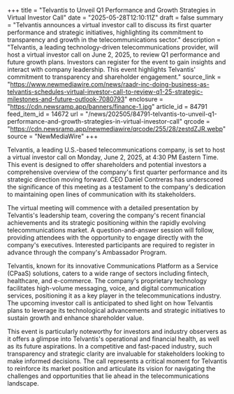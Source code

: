 +++
title = "Telvantis to Unveil Q1 Performance and Growth Strategies in Virtual Investor Call"
date = "2025-05-28T12:10:11Z"
draft = false
summary = "Telvantis announces a virtual investor call to discuss its first quarter performance and strategic initiatives, highlighting its commitment to transparency and growth in the telecommunications sector."
description = "Telvantis, a leading technology-driven telecommunications provider, will host a virtual investor call on June 2, 2025, to review Q1 performance and future growth plans. Investors can register for the event to gain insights and interact with company leadership. This event highlights Telvantis' commitment to transparency and shareholder engagement."
source_link = "https://www.newmediawire.com/news/raadr-inc-doing-business-as-telvantis-schedules-virtual-investor-call-to-review-q1-25-strategic-milestones-and-future-outlook-7080793"
enclosure = "https://cdn.newsramp.app/banners/finance-1.jpg"
article_id = 84791
feed_item_id = 14672
url = "/news/202505/84791-telvantis-to-unveil-q1-performance-and-growth-strategies-in-virtual-investor-call"
qrcode = "https://cdn.newsramp.app/newmediawire/qrcode/255/28/zestdZJR.webp"
source = "NewMediaWire"
+++

<p>Telvantis, a leading U.S.-based telecommunications company, is set to host a virtual investor call on Monday, June 2, 2025, at 4:30 PM Eastern Time. This event is designed to offer shareholders and potential investors a comprehensive overview of the company's first quarter performance and its strategic direction moving forward. CEO Daniel Contreras has underscored the significance of this meeting as a testament to the company's dedication to maintaining open lines of communication with its stakeholders.</p><p>The virtual meeting will commence with a detailed presentation by Telvantis's leadership team, covering the company's recent financial achievements and its strategic positioning within the rapidly evolving telecommunications market. A question-and-answer session will follow, providing attendees with the opportunity to engage directly with the company's executives. Interested participants are required to register in advance through the company's Ambassador Program.</p><p>Telvantis, known for its innovative Communications Platform as a Service (CPaaS) solutions, caters to a wide range of sectors including fintech, healthcare, and e-commerce. The company's proprietary technology facilitates high-volume messaging, voice, and digital communication services, positioning it as a key player in the telecommunications industry. The upcoming investor call is anticipated to shed light on how Telvantis plans to leverage its technological advancements and strategic initiatives to sustain growth and enhance shareholder value.</p><p>This event is particularly noteworthy for investors and industry observers as it offers a glimpse into Telvantis's operational and financial health, as well as its future aspirations. In a competitive and fast-paced industry, such transparency and strategic clarity are invaluable for stakeholders looking to make informed decisions. The call represents a critical moment for Telvantis to reinforce its market position and articulate its vision for navigating the challenges and opportunities that lie ahead in the telecommunications landscape.</p>